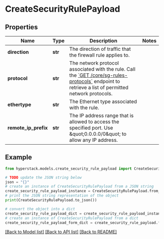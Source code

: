 # CreateSecurityRulePayload


## Properties

Name | Type | Description | Notes
------------ | ------------- | ------------- | -------------
**direction** | **str** | The direction of traffic that the firewall rule applies to. | 
**protocol** | **str** | The network protocol associated with the rule. Call the [&#x60;GET /core/sg-rules-protocols&#x60;](https://infrahub-api-doc.nexgencloud.com/#get-/core/sg-rules-protocols) endpoint to retrieve a list of permitted network protocols. | 
**ethertype** | **str** | The Ethernet type associated with the rule. | 
**remote_ip_prefix** | **str** | The IP address range that is allowed to access the specified port. Use \&quot;0.0.0.0/0\&quot; to allow any IP address. | 

## Example

```python
from hyperstack.models.create_security_rule_payload import CreateSecurityRulePayload

# TODO update the JSON string below
json = "{}"
# create an instance of CreateSecurityRulePayload from a JSON string
create_security_rule_payload_instance = CreateSecurityRulePayload.from_json(json)
# print the JSON string representation of the object
print(CreateSecurityRulePayload.to_json())

# convert the object into a dict
create_security_rule_payload_dict = create_security_rule_payload_instance.to_dict()
# create an instance of CreateSecurityRulePayload from a dict
create_security_rule_payload_form_dict = create_security_rule_payload.from_dict(create_security_rule_payload_dict)
```
[[Back to Model list]](../README.md#documentation-for-models) [[Back to API list]](../README.md#documentation-for-api-endpoints) [[Back to README]](../README.md)


